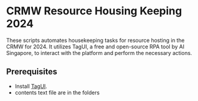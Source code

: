 # CRMW Resource Housing Keeping 2024

These scripts automates housekeeping tasks for resource hosting in the CRMW for 2024. It utilizes TagUI, a free and open-source RPA tool by AI Singapore, to interact with the platform and perform the necessary actions.

## Prerequisites

- Install [TagUI](https://github.com/kelaberetiv/TagUI).
- contents text file are in the folders




